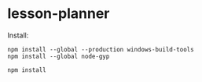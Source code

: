 # lesson-planner

Install:

    npm install --global --production windows-build-tools
    npm install --global node-gyp
    
    npm install
